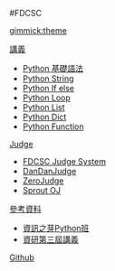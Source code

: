#FDCSC

<!--
  -- Default theme
  -- (Read: http://dynalon.github.io/mdwiki/#!customizing.md#Theme_chooser)
  -- [gimmick:theme](flatly)
-->

[gimmick:theme](cyborg)

[講義]()

  * [Python 基礎語法](article/book/py_basic.md)
  * [Python String](article/book/py_string.md)
  * [Python If else](article/book/py_ifelse.md)
  * [Python Loop](article/book/py_loop.md)
  * [Python List](article/book/py_list.md)
  * [Python Dict](article/book/py_dict.md)
  * [Python Function](article/book/py_func.md)

[Judge]()

  * [FDCSC Judge System](https://github.com/revival0728/FudanHighSchool-110CSC)
  * [DanDanJudge](http://203.64.191.163)
  * [ZeroJudge](https://zerojudge.tw)
  * [Sprout OJ](https://neoj.sprout.tw)

[參考資料]()

  * [資訊之芽Python班](https://tw-csie-sprout.github.io/py2021/#!index.md)
  * [資研第三屆講義](https://hackmd.io/@gtcoding/cscbook)
  

[Github](https://github.com/MorganLee0906/FDCSC/)

<!--
[gimmick:Disqus](FDCSC)
-->
